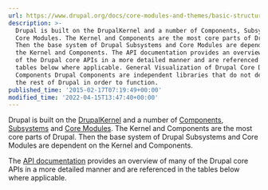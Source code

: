 ```yaml
---
url: https://www.drupal.org/docs/core-modules-and-themes/basic-structure-of-drupal
description: >-
  Drupal is built on the DrupalKernel and a number of Components, Subsystems and
  Core Modules. The Kernel and Components are the most core parts of Drupal.
  Then the base system of Drupal Subsystems and Core Modules are dependent on
  the Kernel and Components. The API documentation provides an overview of many
  of the Drupal core APIs in a more detailed manner and are referenced in the
  tables below where applicable. General Visualization of Drupal Core Drupal
  Components Drupal Components are independent libraries that do not depend on
  the rest of Drupal in order to function.
published_time: '2015-02-17T07:19:49+00:00'
modified_time: '2022-04-15T13:47:40+00:00'
---
```

Drupal is built on the [DrupalKernel](https://api.drupal.org/api/drupal/core%21lib%21Drupal%21Core%21DrupalKernel.php/class/DrupalKernel/9.2.x) and a number of [Components](#DrupalComponents), [Subsystems](#DrupalSubsystems) and [Core Modules](#DrupalCoreModules). The Kernel and Components are the most core parts of Drupal. Then the base system of Drupal Subsystems and Core Modules are dependent on the Kernel and Components.

The [API documentation](https://www.drupal.org/docs/8/api) provides an overview of many of the Drupal core APIs in a more detailed manner and are referenced in the tables below where applicable.